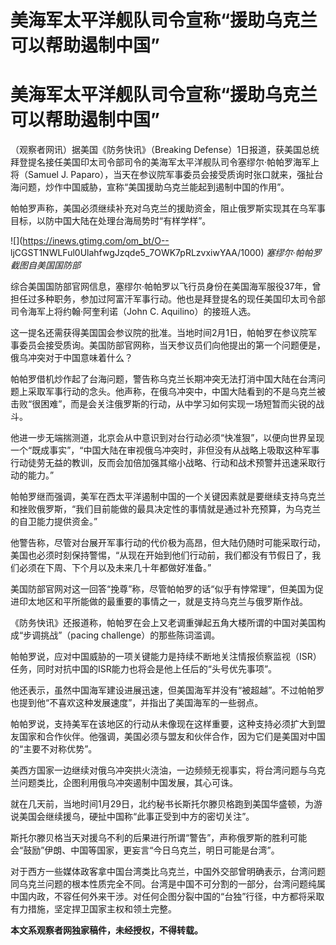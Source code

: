 # 美海军太平洋舰队司令宣称“援助乌克兰可以帮助遏制中国”

# 美海军太平洋舰队司令宣称“援助乌克兰可以帮助遏制中国”

（观察者网讯）据美国《防务快讯》（Breaking
Defense）1日报道，获美国总统拜登提名接任美国印太司令部司令的美海军太平洋舰队司令塞缪尔·帕帕罗海军上将（Samuel J.
Paparo），当天在参议院军事委员会接受质询时张口就来，强扯台海问题，炒作中国威胁，宣称“美国援助乌克兰能起到遏制中国的作用”。

帕帕罗声称，美国必须继续补充对乌克兰的援助资金，阻止俄罗斯实现其在乌军事目标，以防中国大陆在处理台海局势时“有样学样”。

![](https://inews.gtimg.com/om_bt/O--
ljCGST1NWLFul0UlahfwgJzqde5_7OWK7pRLzvxiwYAA/1000) _塞缪尔·帕帕罗 截图自美国国防部_

综合美国国防部官网信息，塞缪尔·帕帕罗以飞行员身份在美国海军服役37年，曾担任过多种职务，参加过阿富汗军事行动。他也是拜登提名的现任美国印太司令部司令海军上将约翰·阿奎利诺（John
C. Aquilino）的接班人选。

这一提名还需获得美国国会参议院的批准。当地时间2月1日，帕帕罗在参议院军事委员会接受质询。美国防部官网称，当天参议员们向他提出的第一个问题便是，俄乌冲突对于中国意味着什么？

帕帕罗借机炒作起了台海问题，警告称乌克兰长期冲突无法打消中国大陆在台湾问题上采取军事行动的念头。他声称，在俄乌冲突中，中国大陆看到的不是乌克兰被击败“很困难”，而是会关注俄罗斯的行动，从中学习如何实现一场短暂而尖锐的战斗。

他进一步无端揣测道，北京会从中意识到对台行动必须“快准狠”，以便向世界呈现一个“既成事实”，“中国大陆在审视俄乌冲突时，非但没有从战略上吸取这种军事行动徒劳无益的教训，反而会加倍加强其缩小战略、行动和战术预警并迅速采取行动的能力。”

帕帕罗继而强调，美军在西太平洋遏制中国的一个关键因素就是要继续支持乌克兰和挫败俄罗斯，“我们目前能做的最具决定性的事情就是通过补充预算，为乌克兰的自卫能力提供资金。”

他警告称，尽管对台展开军事行动的代价极为高昂，但大陆仍随时可能采取行动，美国也必须时刻保持警惕，“从现在开始到他们行动前，我们都没有节假日了，我们必须在下周、下个月以及未来几十年都做好准备。”

美国防部官网对这一回答“挽尊”称，尽管帕帕罗的话“似乎有悖常理”，但美国为促进印太地区和平所能做的最重要的事情之一，就是支持乌克兰与俄罗斯作战。

《防务快讯》还报道称，帕帕罗在会上又老调重弹起五角大楼所谓的中国对美国构成“步调挑战”（pacing challenge）的那些陈词滥调。

帕帕罗说，应对中国威胁的一项关键能力是持续不断地关注情报侦察监视（ISR）任务，同时对抗中国的ISR能力也将会是他上任后的“头号优先事项”。

他还表示，虽然中国海军建设进展迅速，但美国海军并没有“被超越”。不过帕帕罗也提到他“不喜欢这种发展速度”，并指出了美国海军的一些弱点。

帕帕罗说，支持美军在该地区的行动从未像现在这样重要，这种支持必须扩大到盟友国家和合作伙伴。他强调，美国必须与盟友和伙伴合作，因为它们是美国对中国的“主要不对称优势”。

美西方国家一边继续对俄乌冲突拱火浇油，一边频频无视事实，将台湾问题与乌克兰问题类比，企图利用俄乌冲突遏制中国发展，其心可诛。

就在几天前，当地时间1月29日，北约秘书长斯托尔滕贝格跑到美国华盛顿，为游说美国会继续援乌，硬扯中国称“此事正受到中方的密切关注”。

斯托尔滕贝格当天对援乌不利的后果进行所谓“警告”，声称俄罗斯的胜利可能会“鼓励”伊朗、中国等国家，更妄言“今日乌克兰，明日可能是台湾”。

对于西方一些媒体政客拿中国台湾类比乌克兰，中国外交部曾明确表示，台湾问题同乌克兰问题的根本性质完全不同。台湾是中国不可分割的一部分，台湾问题纯属中国内政，不容任何外来干涉。对任何企图分裂中国的“台独”行径，中方都将采取有力措施，坚定捍卫国家主权和领土完整。

**本文系观察者网独家稿件，未经授权，不得转载。**

